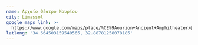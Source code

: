 ```yaml
---
name: Αρχαίο Θέατρο Κουρίου
city: Limassol
google_maps_link: >-
  https://www.google.com/maps/place/%CE%9Aourion+Ancient+Amphitheater/@34.6642914,32.8852806,17z/data=!3m1!4b1!4m6!3m5!1s0x14e7255b560946e3:0x6c6bcb33237595c5!8m2!3d34.6642914!4d32.8878555!16s%2Fg%2F1tjcrq1k?authuser=0&entry=ttu
latlong: '34.664503159540565, 32.88781258078185'
---
```


